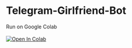 # Telegram-Girlfriend-Bot
Run on Google Colab <br>
<br>
[![Open In Colab](https://colab.research.google.com/assets/colab-badge.svg)](https://colab.research.google.com/github/android-iceland/Telegram-Girlfriend-Bot/blob/main/Telegram_gf_bot.ipynb)
<br>
